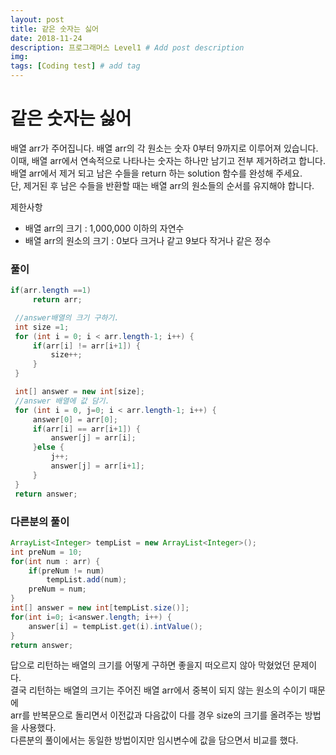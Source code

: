 ```yaml
---
layout: post
title: 같은 숫자는 싫어
date: 2018-11-24
description: 프로그래머스 Level1 # Add post description
img: 
tags: [Coding test] # add tag
---
```


# 같은 숫자는 싫어
  배열 arr가 주어집니다. 배열 arr의 각 원소는 숫자 0부터 9까지로 이루어져 있습니다.  
  이때, 배열 arr에서 연속적으로 나타나는 숫자는 하나만 남기고 전부 제거하려고 합니다.  
  배열 arr에서 제거 되고 남은 수들을 return 하는 solution 함수를 완성해 주세요.  
  단, 제거된 후 남은 수들을 반환할 때는 배열 arr의 원소들의 순서를 유지해야 합니다.  

  제한사항
  - 배열 arr의 크기 : 1,000,000 이하의 자연수
  - 배열 arr의 원소의 크기 : 0보다 크거나 같고 9보다 작거나 같은 정수

### 풀이
~~~java
if(arr.length ==1)
     return arr;

 //answer배열의 크기 구하기.
 int size =1;
 for (int i = 0; i < arr.length-1; i++) {
     if(arr[i] != arr[i+1]) {
         size++;
     }
 }

 int[] answer = new int[size];
 //answer 배열에 값 담기.
 for (int i = 0, j=0; i < arr.length-1; i++) {
     answer[0] = arr[0];
     if(arr[i] == arr[i+1]) {
         answer[j] = arr[i];
     }else {
         j++;
         answer[j] = arr[i+1];
     }
 }
 return answer;
~~~



### 다른분의 풀이
~~~java
ArrayList<Integer> tempList = new ArrayList<Integer>();
int preNum = 10;
for(int num : arr) {
    if(preNum != num)
        tempList.add(num);
    preNum = num;
}       
int[] answer = new int[tempList.size()];
for(int i=0; i<answer.length; i++) {
    answer[i] = tempList.get(i).intValue();
}
return answer;
~~~
답으로 리턴하는 배열의 크기를 어떻게 구하면 좋을지 떠오르지 않아 막혔었던 문제이다.  
결국 리턴하는 배열의 크기는 주어진 배열 arr에서 중복이 되지 않는 원소의 수이기 때문에  
arr를 반복문으로 돌리면서 이전값과 다음값이 다를 경우 size의 크기를 올려주는 방법을 사용했다.  
다른분의 풀이에서는 동일한 방법이지만 임시변수에 값을 담으면서 비교를 했다.
